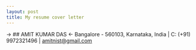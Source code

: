 ```yaml
---
layout: post
title: My resume cover letter
---
```


-> ##  AMIT KUMAR DAS <-
Bangalore - 560103, Karnataka, India | C: (+91) 9972321496 | amitnist@gmail.com
